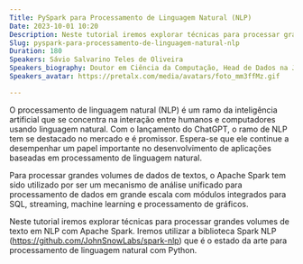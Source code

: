 ```yaml
---
Title: PySpark para Processamento de Linguagem Natural (NLP)
Date: 2023-10-01 10:20
Description: Neste tutorial iremos explorar técnicas para processar grandes volumes de texto em NLP com Apache Spark. Iremos utilizar a biblioteca Spark NLP que é o estado da arte da área em Python.
Slug: pyspark-para-processamento-de-linguagem-natural-nlp
Duration: 180
Speakers: Sávio Salvarino Teles de Oliveira
Speakers_biography: Doutor em Ciência da Computação, Head de Dados na Jusbrasil, com mais de 15 anos de experiência na área de Big Data e NLP no desenvolvimento de soluções para grandes volumes de dados em Python.
Speakers_avatar: https://pretalx.com/media/avatars/foto_mm3ffMz.gif

---
```


O processamento de linguagem natural (NLP) é um ramo da inteligência artificial que se concentra na interação entre humanos e computadores usando linguagem natural. Com o lançamento do ChatGPT, o ramo de NLP tem se destacado no mercado e é promissor. Espera-se que ele continue a desempenhar um papel importante no desenvolvimento de aplicações baseadas em processamento de linguagem natural.

Para processar grandes volumes de dados de textos, o Apache Spark tem sido utilizado por ser um mecanismo de análise unificado para processamento de dados em grande escala com módulos integrados para SQL, streaming, machine learning e processamento de gráficos.

Neste tutorial iremos explorar técnicas para processar grandes volumes de texto em NLP com Apache Spark. Iremos utilizar a biblioteca Spark NLP (https://github.com/JohnSnowLabs/spark-nlp) que é o estado da arte para processamento de linguagem natural com Python.